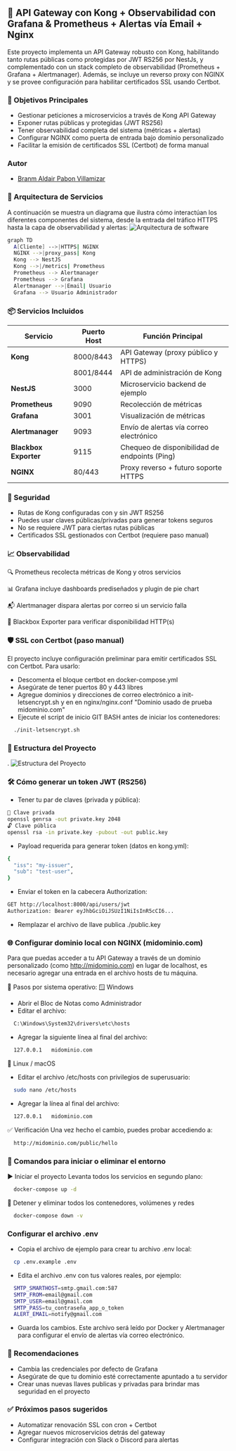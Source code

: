 ## 📡 API Gateway con Kong + Observabilidad con Grafana & Prometheus + Alertas vía Email + Nginx

Este proyecto implementa un API Gateway robusto con Kong, habilitando tanto rutas públicas como protegidas por JWT RS256 por NestJs, y complementado con un stack completo de observabilidad (Prometheus + Grafana + Alertmanager). Además, se incluye un reverso proxy con NGINX y se provee configuración para habilitar certificados SSL usando Certbot.

### 🚀 Objetivos Principales
- Gestionar peticiones a microservicios a través de Kong API Gateway
- Exponer rutas públicas y protegidas (JWT RS256)
- Tener observabilidad completa del sistema (métricas + alertas)
- Configurar NGINX como puerta de entrada bajo dominio personalizado
- Facilitar la emisión de certificados SSL (Certbot) de forma manual

### Autor
- [Branm Aldair Pabon Villamizar](https://github.com/bpabon)

### 🧱 Arquitectura de Servicios
A continuación se muestra un diagrama que ilustra cómo interactúan los diferentes componentes del sistema, desde la entrada del tráfico HTTPS hasta la capa de observabilidad y alertas:
![Arquitectura de software](./img/arquitectura.png)

```bash
graph TD
  A[Cliente] -->|HTTPS| NGINX
  NGINX -->|proxy_pass| Kong
  Kong --> NestJS
  Kong -->|/metrics| Prometheus
  Prometheus --> Alertmanager
  Prometheus --> Grafana
  Alertmanager -->|Email| Usuario
  Grafana --> Usuario Administrador
```
### 📦 Servicios Incluidos
| Servicio              | Puerto Host | Función Principal                             |
| --------------------- | ----------- | --------------------------------------------- |
| **Kong**              | 8000/8443   | API Gateway (proxy público y HTTPS)           |
|                       | 8001/8444   | API de administración de Kong                 |
| **NestJS**            | 3000        | Microservicio backend de ejemplo              |
| **Prometheus**        | 9090        | Recolección de métricas                       |
| **Grafana**           | 3001        | Visualización de métricas                     |
| **Alertmanager**      | 9093        | Envío de alertas vía correo electrónico       |
| **Blackbox Exporter** | 9115        | Chequeo de disponibilidad de endpoints (Ping) |
| **NGINX**             | 80/443      | Proxy reverso + futuro soporte HTTPS          |

### 🔐 Seguridad
- Rutas de Kong configuradas con y sin JWT RS256
- Puedes usar claves públicas/privadas para generar tokens seguros
- No se requiere JWT para ciertas rutas públicas
- Certificados SSL gestionados con Certbot (requiere paso manual)

### 📈 Observabilidad
🔍 Prometheus recolecta métricas de Kong y otros servicios

📊 Grafana incluye dashboards prediseñados y plugin de pie chart

📬 Alertmanager dispara alertas por correo si un servicio falla

🔎 Blackbox Exporter para verificar disponibilidad HTTP(s)

### 🛡️ SSL con Certbot (paso manual)
El proyecto incluye configuración preliminar para emitir certificados SSL con Certbot. Para usarlo:

- Descomenta el bloque certbot en docker-compose.yml 
- Asegúrate de tener puertos 80 y 443 libres
- Agregue dominios y direcciones de correo electrónico a init-letsencrypt.sh y en en nginx/nginx.conf "Dominio usado de prueba midominio.com"
- Ejecute el script de inicio GIT BASH antes de iniciar los contenedores:
```bash
  ./init-letsencrypt.sh
```
### 📁 Estructura del Proyecto
.
![Estructura del Proyecto](./img/estructura.png)

### 🛠️ Cómo generar un token JWT (RS256)
- Tener tu par de claves (privada y pública):
```bash
🔐 Clave privada
openssl genrsa -out private.key 2048
🔓 Clave pública
openssl rsa -in private.key -pubout -out public.key
```
- Payload requerida para generar token (datos en kong.yml):
```bash
{
  "iss": "my-issuer",
  "sub": "test-user",
} 
```
- Enviar el token en la cabecera Authorization:
```bash
GET http://localhost:8000/api/users/jwt
Authorization: Bearer eyJhbGciOiJSUzI1NiIsInR5cCI6...
```
- Remplazar el archivo de llave publica ./public.key
### 🌐 Configurar dominio local con NGINX (midominio.com)
Para que puedas acceder a tu API Gateway a través de un dominio personalizado (como http://midominio.com) en lugar de localhost, es necesario agregar una entrada en el archivo hosts de tu máquina.

🧭 Pasos por sistema operativo:
🪟 Windows
- Abrir el Bloc de Notas como Administrador
- Editar el archivo:
```bash
  C:\Windows\System32\drivers\etc\hosts
```
- Agregar la siguiente línea al final del archivo:
```bash
  127.0.0.1   midominio.com
```

🐧 Linux / macOS
- Editar el archivo /etc/hosts con privilegios de superusuario:
```bash
  sudo nano /etc/hosts
```
- Agregar la línea al final del archivo:
```bash
  127.0.0.1   midominio.com
```
✅ Verificación
Una vez hecho el cambio, puedes probar accediendo a:
```bash
  http://midominio.com/public/hello
```
### 🧪 Comandos para iniciar o eliminar el entorno
▶️ Iniciar el proyecto
Levanta todos los servicios en segundo plano:
```bash
  docker-compose up -d
```
🛑 Detener y eliminar todos los contenedores, volúmenes y redes
```bash
  docker-compose down -v
```
### Configurar el archivo .env
- Copia el archivo de ejemplo para crear tu archivo .env local:
```bash
  cp .env.example .env
```
- Edita el archivo .env con tus valores reales, por ejemplo:
```bash
  SMTP_SMARTHOST=smtp.gmail.com:587
  SMTP_FROM=email@gmail.com
  SMTP_USER=email@gmail.com
  SMTP_PASS=tu_contraseña_app_o_token
  ALERT_EMAIL=notify@gmail.com

```
- Guarda los cambios. Este archivo será leído por Docker y Alertmanager para configurar el envío de alertas vía correo electrónico.
### 📢 Recomendaciones
- Cambia las credenciales por defecto de Grafana
- Asegúrate de que tu dominio esté correctamente apuntado a tu servidor
- Crear unas nuevas llaves publicas y privadas para brindar mas seguridad en el proyecto
### ✅ Próximos pasos sugeridos
- Automatizar renovación SSL con cron + Certbot
- Agregar nuevos microservicios detrás del gateway
- Configurar integración con Slack o Discord para alertas